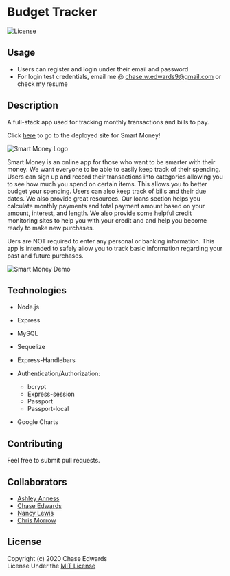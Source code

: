 # Budget Tracker
[![License](https://img.shields.io/badge/license-The%20MIT%20License-success.svg)](https://shields.io/)

## Usage
* Users can register and login under their email and password
* For login test credentials, email me @ <chase.w.edwards9@gmail.com> or check my resume

## Description
A full-stack app used for tracking monthly transactions and bills to pay.
            
Click [here](https://smart-money-prod.up.railway.app/) to go to the deployed site for Smart Money!
      
![Smart Money Logo](/public/assets/images/SmartMoneyLogoOne.png)    

Smart Money is an online app for those who want to be smarter with their money. We want everyone to be able to easily keep track of their spending. Users can sign up and record their transactions into categories allowing you to see how much you spend on certain items. This allows you to better budget your spending. Users can also keep track of bills and their due dates. We also provide great resources. Our loans section helps you calculate monthly payments and total payment amount based on your amount, interest, and length. We also provide some helpful credit monitoring sites to help you with your credit and and help you become ready to make new purchases.  
     
Uers are NOT required to enter any personal or banking information. This app is intended to safely allow you to track basic information regarding your past and future purchases.
      
![Smart Money Demo](/public/assets/images/smart-money-app-demo.gif)

## Technologies
* Node.js
* Express
* MySQL
* Sequelize
* Express-Handlebars
* Authentication/Authorization:
    * bcrypt
    * Express-session
    * Passport
    * Passport-local
     
* Google Charts


## Contributing
Feel free to submit pull requests.


## Collaborators
* [Ashley Anness](https://github.com/aanness)
* [Chase Edwards](https://github.com/cwedwards9)
* [Nancy Lewis](https://github.com/NLewisAstro)
* [Chris Morrow](https://github.com/morrow7564)


## License
Copyright (c) 2020 Chase Edwards    
License Under the [MIT License](License)